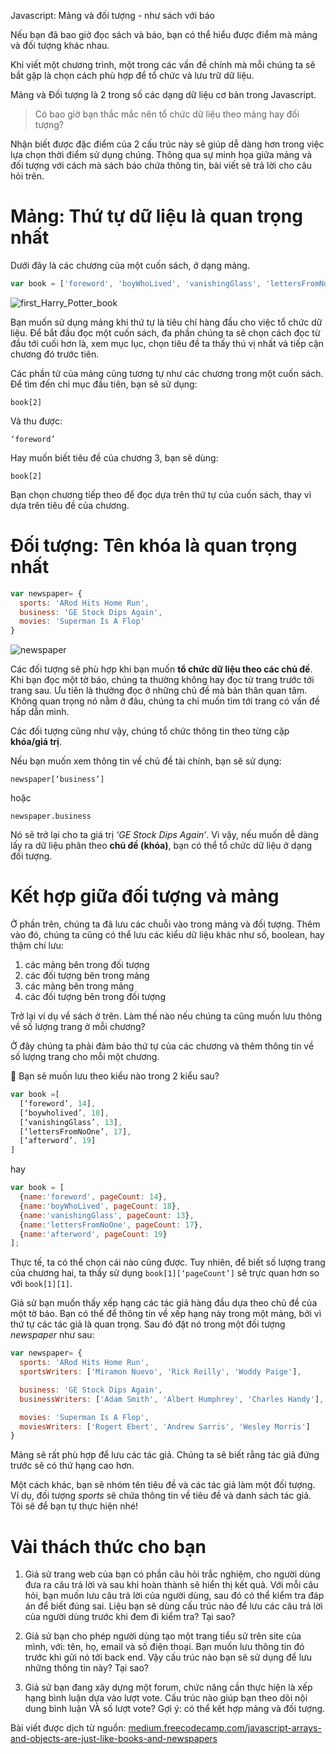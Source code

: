 Javascript: Mảng và đối tượng - như sách với báo

Nếu bạn đã bao giờ đọc sách và báo, bạn có thể hiểu được điểm mà mảng và đối tượng khác nhau.

Khi viết một chương trình, một trong các vấn đề chính mà mỗi chúng ta sẽ bắt gặp là chọn cách phù hợp để tổ chức và lưu trữ dữ liệu.

Mảng và Đối tượng là 2 trong số các dạng dữ liệu cơ bản trong Javascript.

> Có bao giờ bạn thắc mắc nên tổ chức dữ liệu theo mảng hay đối tượng?

Nhận biết được đặc điểm của 2 cấu trúc này sẽ giúp dễ dàng hơn trong việc lựa chọn thời điểm sử dụng chúng. Thông qua sự minh họa giữa mảng và đối tượng với cách mà sách báo chứa thông tin, bài viết sẽ trả lời cho câu hỏi trên.

# Mảng: Thứ tự dữ liệu là quan trọng nhất

Dưới đây là các chương của một cuốn sách, ở dạng mảng.

```js
var book = ['foreword', 'boyWhoLived', 'vanishingGlass', 'lettersFromNoOne', 'afterword'];
```

![first_Harry_Potter_book](E:/repository/other/groking_algorithm/javascript_arrays_and_objects_are_just_like_books_and_newspapers/book.png)

Bạn muốn sử dụng mảng khi thứ tự là tiêu chí hàng đầu cho việc tổ chức dữ liệu. Để bắt đầu đọc một cuốn sách, đa phần chúng ta sẽ chọn cách đọc từ đầu tới cuối hơn là, xem mục lục, chọn tiêu đề ta thấy thú vị nhất và tiếp cận chương đó trước tiên.

Các phần tử của mảng cũng tương tự như các chương trong một cuốn sách. Để tìm đến chỉ mục đầu tiên, bạn sẽ sử dụng:

`book[2]`

Và thu được:

`‘foreword’`

Hay muốn biết tiêu đề của chương 3, bạn sẽ dùng:

`book[2]`

Bạn chọn chương tiếp theo để đọc dựa trên thứ tự của cuốn sách, thay vì dựa trên tiêu đề của chương.

# Đối tượng: Tên khóa là quan trọng nhất

```js
var newspaper= {
  sports: 'ARod Hits Home Run',
  business: 'GE Stock Dips Again',
  movies: 'Superman Is A Flop'
}
```

![newspaper](E:/repository/other/groking_algorithm/javascript_arrays_and_objects_are_just_like_books_and_newspapers/newspaper.png)

Các đối tượng sẽ phù hợp khi bạn muốn **tổ chức dữ liệu theo các chủ đề**. Khi bạn đọc một tờ báo, chúng ta thường không hay đọc từ trang trước tới trang sau. Ưu tiên là thường đọc ở những chủ đề mà bản thân quan tâm. Không quan trọng nó nằm ở đâu, chúng ta chỉ muốn tìm tới trang có vấn đề hấp dẫn mình.

Các đối tượng cũng như vậy, chúng tổ chức thông tin theo từng cặp **khóa/giá trị**.

Nếu bạn muốn xem thông tin về chủ đề tài chính, bạn sẽ sử dụng:

`newspaper[‘business’]`

hoặc

`newspaper.business`

Nó sẽ trở lại cho ta giá trị *‘GE Stock Dips Again’*. Vì vậy, nếu muốn dễ dàng lấy ra dữ liệu phân theo **chủ đề (khóa)**, bạn có thể tổ chức dữ liệu ở dạng đối tượng.

# Kết hợp giữa đối tượng và mảng

Ở phần trên, chúng ta đã lưu các chuỗi vào trong mảng và đối tượng. Thêm vào đó, chúng ta cũng có thể lưu các kiểu dữ liệu khác như số, boolean, hay thậm chí lưu:

1. các mảng bên trong đối tượng
2. các đối tượng bên trong mảng
3. các mảng bên trong mảng
4. các đối tượng bên trong đối tượng

Trở lại ví dụ về sách ở trên. Làm thế nào nếu chúng ta cũng muốn lưu thông về số lượng trang ở mỗi chương?

Ở đây chúng ta phải đảm bảo thứ tự của các chương và thêm thông tin về số lượng trang cho mỗi một chương.

🤔 Bạn sẽ muốn lưu theo kiểu nào trong 2 kiểu sau?

```js
var book =[
  [‘foreword’, 14],
  [‘boywholived’, 18],
  [‘vanishingGlass’, 13],
  [‘lettersFromNoOne’, 17],
  [‘afterword’, 19]
]
```

hay

```js
var book = [
  {name:'foreword', pageCount: 14},
  {name:'boyWhoLived', pageCount: 18},
  {name:'vanishingGlass', pageCount: 13},
  {name:'lettersFromNoOne', pageCount: 17},
  {name:'afterword', pageCount: 19}
];
```

Thực tế, ta có thể chọn cái nào cũng được. Tuy nhiên, để biết số lượng trang của chương hai, ta thấy sử dụng `book[1][‘pageCount’]` sẽ trực quan hơn so với `book[1][1]`.

Giả sử bạn muốn thấy xếp hạng các tác giả hàng đầu dựa theo chủ đề của một tờ báo. Bạn có thể để thông tin về xếp hạng này trong một mảng, bởi vì thứ tự các tác giả là quan trọng. Sau đó đặt nó trong một đối tượng *newspaper* như sau:

```js
var newspaper= {
  sports: 'ARod Hits Home Run',
  sportsWriters: ['Miramon Nuevo', 'Rick Reilly', 'Woddy Paige'],

  business: 'GE Stock Dips Again',
  businessWriters: ['Adam Smith', 'Albert Humphrey', 'Charles Handy'],

  movies: 'Superman Is A Flop',
  moviesWriters: ['Rogert Ebert', 'Andrew Sarris', 'Wesley Morris']
}
```

Mảng sẽ rất phù hợp để lưu các tác giả. Chúng ta sẽ biết rằng tác giả đứng trước sẽ có thứ hạng cao hơn.

Một cách khác, bạn sẽ nhóm tên tiêu đề và các tác giả làm một đối tượng. Ví dụ, đối tượng *sports* sẽ chứa thông tin về tiêu đề và danh sách tác giả. Tôi sẽ để bạn tự thực hiện nhé!

# Vài thách thức cho bạn

1. Giả sử trang web của bạn có phần câu hỏi trắc nghiệm, cho người dùng đưa ra câu trả lời và sau khi hoàn thành sẽ hiển thị kết quả. Với mỗi câu hỏi, bạn muốn lưu câu trả lời của người dùng, sau đó có thể kiểm tra đáp án để biết đúng sai. Liệu bạn sẽ dùng cấu trúc nào để lưu các câu trả lời của người dùng trước khi đem đi kiểm tra? Tại sao?

2. Giả sử bạn cho phép người dùng tạo một trang tiểu sử trên site của mình, với: tên, họ, email và số điện thoại. Bạn muốn lưu thông tin đó trước khi gửi nó tới back end. Vậy cấu trúc nào bạn sẽ sử dụng để lưu những thông tin này? Tại sao?

3. Giả sử bạn đang xây dựng một forum, chức năng cần thực hiện là xếp hạng bình luận dựa vào lượt vote. Cấu trúc nào giúp bạn theo dõi nội dung bình luận VÀ số lượt vote? Gợi ý: có thể kết hợp mảng và đối tượng.

Bài viết được dịch từ nguồn: [medium.freecodecamp.com/javascript-arrays-and-objects-are-just-like-books-and-newspapers](https://medium.freecodecamp.org/javascript-arrays-and-objects-are-just-like-books-and-newspapers-6e1cbd8a1746)